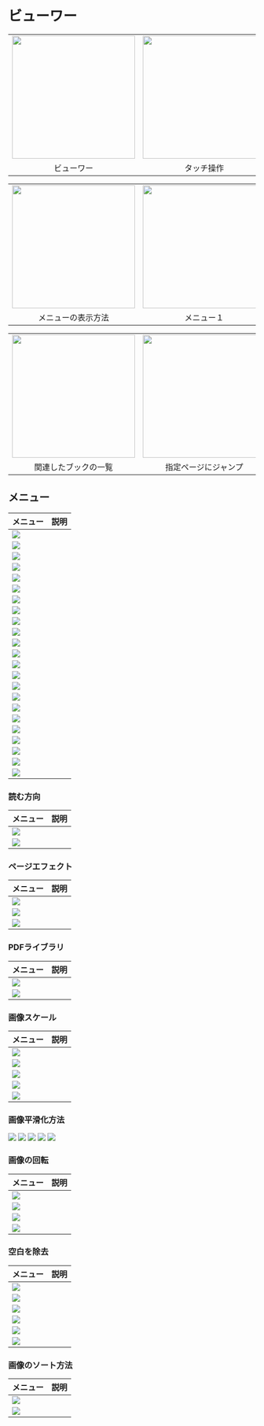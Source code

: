 # ビューワー

<table border='0'>
<tr>
<td>
<img src='https://raw.githubusercontent.com/burton999dev/ComicCafeHelp/master/images/ja/client/ViewerMain.png' width='250px'/>
</td>
<td>
<img src='https://raw.githubusercontent.com/burton999dev/ComicCafeHelp/master/images/ja/client/SettingsViewerTouch.png' width='250px'/>
</td>
</tr>
<tr>
<td align='center'>ビューワー</td>
<td align='center'>タッチ操作</td>
</tr>
</table>


<table border='0'>
<tr>
<td>
<img src='https://raw.githubusercontent.com/burton999dev/ComicCafeHelp/master/images/ja/client/ViewerShowMenu.png' width='250px'/>
</td>
<td>
<img src='https://raw.githubusercontent.com/burton999dev/ComicCafeHelp/master/images/ja/client/ViewerMenu.png' width='250px'/>
</td>
<td>
<img src='https://raw.githubusercontent.com/burton999dev/ComicCafeHelp/master/images/ja/client/ViewerMenu2.png' width='250px'/>
</td>
</tr>
<tr>
<td align='center'>メニューの表示方法</td>
<td align='center'>メニュー１</td>
<td align='center'>メニュー２</td>
</tr>
</table>



<table border='0'>
<tr>
<td>
<img src='https://raw.githubusercontent.com/burton999dev/ComicCafeHelp/master/images/ja/client/ViewerListBooks.png' width='250px'/>
</td>
<td>
<img src='https://raw.githubusercontent.com/burton999dev/ComicCafeHelp/master/images/ja/client/ViewerJumpPage.png' width='250px'/>
</td>
<td>
<img src='https://raw.githubusercontent.com/burton999dev/ComicCafeHelp/master/images/ja/client/ViewerPageSelector.png' width='250px'/>
</td>
</tr>
<tr>
<td align='center'>関連したブックの一覧</td>
<td align='center'>指定ページにジャンプ</td>
<td align='center'>ページセレクタ</td>
</tr>
</table>


## <a name ="">メニュー</a>

|メニュー|説明|
|:-----------|:------------|
![](https://raw.githubusercontent.com/burton999dev/ComicCafeHelp/master/images/client/viewer_menu/list_menu_add_bookmark.png)|
![](https://raw.githubusercontent.com/burton999dev/ComicCafeHelp/master/images/client/viewer_menu/list_menu_back_page.png)|
![](https://raw.githubusercontent.com/burton999dev/ComicCafeHelp/master/images/client/viewer_menu/list_menu_compression_quality.png)|
![](https://raw.githubusercontent.com/burton999dev/ComicCafeHelp/master/images/client/viewer_menu/list_menu_contrast.png)|
![](https://raw.githubusercontent.com/burton999dev/ComicCafeHelp/master/images/client/viewer_menu/list_menu_download.png)|
![](https://raw.githubusercontent.com/burton999dev/ComicCafeHelp/master/images/client/viewer_menu/list_menu_file_sorting_mode.png)|
![](https://raw.githubusercontent.com/burton999dev/ComicCafeHelp/master/images/client/viewer_menu/list_menu_forward_page.png)|
![](https://raw.githubusercontent.com/burton999dev/ComicCafeHelp/master/images/client/viewer_menu/list_menu_move_first.png)|
![](https://raw.githubusercontent.com/burton999dev/ComicCafeHelp/master/images/client/viewer_menu/list_menu_move_page.png)|
![](https://raw.githubusercontent.com/burton999dev/ComicCafeHelp/master/images/client/viewer_menu/list_menu_preferences.png)|
![](https://raw.githubusercontent.com/burton999dev/ComicCafeHelp/master/images/client/viewer_menu/list_menu_reload.png)|
![](https://raw.githubusercontent.com/burton999dev/ComicCafeHelp/master/images/client/viewer_menu/list_menu_same_author.png)|
![](https://raw.githubusercontent.com/burton999dev/ComicCafeHelp/master/images/client/viewer_menu/list_menu_same_category.png)|
![](https://raw.githubusercontent.com/burton999dev/ComicCafeHelp/master/images/client/viewer_menu/list_menu_same_series.png)|
![](https://raw.githubusercontent.com/burton999dev/ComicCafeHelp/master/images/client/viewer_menu/list_menu_set_cover_image.png)|
![](https://raw.githubusercontent.com/burton999dev/ComicCafeHelp/master/images/client/viewer_menu/list_menu_set_tag.png)|
![](https://raw.githubusercontent.com/burton999dev/ComicCafeHelp/master/images/client/viewer_menu/list_menu_sharpness_off.png)|
![](https://raw.githubusercontent.com/burton999dev/ComicCafeHelp/master/images/client/viewer_menu/list_menu_sharpness_on.png)|
![](https://raw.githubusercontent.com/burton999dev/ComicCafeHelp/master/images/client/viewer_menu/list_menu_show_book_info.png)|
![](https://raw.githubusercontent.com/burton999dev/ComicCafeHelp/master/images/client/viewer_menu/list_menu_split_offset.png)|
![](https://raw.githubusercontent.com/burton999dev/ComicCafeHelp/master/images/client/viewer_menu/list_menu_start_slideshow.png)|
![](https://raw.githubusercontent.com/burton999dev/ComicCafeHelp/master/images/client/viewer_menu/list_menu_stop_slideshow.png)|
![](https://raw.githubusercontent.com/burton999dev/ComicCafeHelp/master/images/client/viewer_menu/list_menu_trim_margins.png)|

### <a name ="">読む方向</a>

|メニュー|説明|
|:-----------|:------------|
![](https://raw.githubusercontent.com/burton999dev/ComicCafeHelp/master/images/client/viewer_menu/list_menu_left_to_right.png)|
![](https://raw.githubusercontent.com/burton999dev/ComicCafeHelp/master/images/client/viewer_menu/list_menu_right_to_left.png)|

### <a name ="">ページエフェクト</a>

|メニュー|説明|
|:-----------|:------------|
![](https://raw.githubusercontent.com/burton999dev/ComicCafeHelp/master/images/client/viewer_menu/list_menu_normal_page.png)|
![](https://raw.githubusercontent.com/burton999dev/ComicCafeHelp/master/images/client/viewer_menu/list_menu_merge_page.png)|
![](https://raw.githubusercontent.com/burton999dev/ComicCafeHelp/master/images/client/viewer_menu/list_menu_split_page.png)|

### <a name ="">PDFライブラリ</a>

|メニュー|説明|
|:-----------|:------------|
![](https://raw.githubusercontent.com/burton999dev/ComicCafeHelp/master/images/client/viewer_menu/list_menu_pdfbox.png)|
![](https://raw.githubusercontent.com/burton999dev/ComicCafeHelp/master/images/client/viewer_menu/list_menu_pdfrenderer.png)|

### <a name ="">画像スケール</a>

|メニュー|説明|
|:-----------|:------------|
![](https://raw.githubusercontent.com/burton999dev/ComicCafeHelp/master/images/client/viewer_menu/list_menu_fit_screen.png)|
![](https://raw.githubusercontent.com/burton999dev/ComicCafeHelp/master/images/client/viewer_menu/list_menu_fit_width.png)|
![](https://raw.githubusercontent.com/burton999dev/ComicCafeHelp/master/images/client/viewer_menu/list_menu_fit_height.png)|
![](https://raw.githubusercontent.com/burton999dev/ComicCafeHelp/master/images/client/viewer_menu/list_menu_original_size.png)|
![](https://raw.githubusercontent.com/burton999dev/ComicCafeHelp/master/images/client/viewer_menu/list_menu_full_screen.png)|

### <a name ="">画像平滑化方法</a>
![](https://raw.githubusercontent.com/burton999dev/ComicCafeHelp/master/images/client/viewer_menu/list_menu_bicubic.png)
![](https://raw.githubusercontent.com/burton999dev/ComicCafeHelp/master/images/client/viewer_menu/list_menu_bilinear.png)
![](https://raw.githubusercontent.com/burton999dev/ComicCafeHelp/master/images/client/viewer_menu/list_menu_lanczos3.png)
![](https://raw.githubusercontent.com/burton999dev/ComicCafeHelp/master/images/client/viewer_menu/list_menu_nearest_neighbor.png)
![](https://raw.githubusercontent.com/burton999dev/ComicCafeHelp/master/images/client/viewer_menu/list_menu_area_averaging.png)

### <a name ="">画像の回転</a>

|メニュー|説明|
|:-----------|:------------|
![](https://raw.githubusercontent.com/burton999dev/ComicCafeHelp/master/images/client/viewer_menu/list_menu_rotate_0.png)|
![](https://raw.githubusercontent.com/burton999dev/ComicCafeHelp/master/images/client/viewer_menu/list_menu_rotate_90.png)|
![](https://raw.githubusercontent.com/burton999dev/ComicCafeHelp/master/images/client/viewer_menu/list_menu_rotate_180.png)|
![](https://raw.githubusercontent.com/burton999dev/ComicCafeHelp/master/images/client/viewer_menu/list_menu_rotate_270.png)|

### <a name ="">空白を除去</a>

|メニュー|説明|
|:-----------|:------------|
![](https://raw.githubusercontent.com/burton999dev/ComicCafeHelp/master/images/client/viewer_menu/list_menu_trim_margins_off.png)|
![](https://raw.githubusercontent.com/burton999dev/ComicCafeHelp/master/images/client/viewer_menu/list_menu_trim_margins_lv1.png)|
![](https://raw.githubusercontent.com/burton999dev/ComicCafeHelp/master/images/client/viewer_menu/list_menu_trim_margins_lv2.png)|
![](https://raw.githubusercontent.com/burton999dev/ComicCafeHelp/master/images/client/viewer_menu/list_menu_trim_margins_lv3.png)|
![](https://raw.githubusercontent.com/burton999dev/ComicCafeHelp/master/images/client/viewer_menu/list_menu_trim_margins_lv4.png)|
![](https://raw.githubusercontent.com/burton999dev/ComicCafeHelp/master/images/client/viewer_menu/list_menu_trim_margins_lv5.png)|

### <a name ="">画像のソート方法</a>

|メニュー|説明|
|:-----------|:------------|
![](https://raw.githubusercontent.com/burton999dev/ComicCafeHelp/master/images/client/viewer_menu/list_menu_file_sorting_mode_num.png)|
![](https://raw.githubusercontent.com/burton999dev/ComicCafeHelp/master/images/client/viewer_menu/list_menu_file_sorting_mode_pad.png)|





